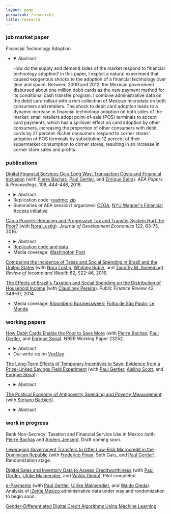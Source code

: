 ```yaml
---
layout: page
permalink: /research/
title: research
---
```


### job market paper

Financial Technology Adoption
- <details open><summary>Abstract</summary><p>How do the supply and demand sides of the market respond to financial technology adoption? In this paper, I exploit a natural experiment that caused exogenous shocks to the adoption of a financial technology over time and space. Between 2009 and 2012, the Mexican government disbursed about one million debit cards as the new payment method for its conditional cash transfer program. I combine administrative data on the debit card rollout with a rich collection of Mexican microdata on both consumers and retailers. The shock to debit card adoption leads to a dynamic increase in financial technology adoption on both sides of the market: small retailers adopt point-of-sale (POS) terminals to accept card payments, which has a spillover effect on card adoption by other consumers, increasing the proportion of other consumers with debit cards by 21 percent. Richer consumers respond to corner stores' adoption of POS terminals by substituting 12 percent of their supermarket consumption to corner stores, resulting in an increase in corner store sales and profits.</p></details>

### publications

[Digital Financial Services Go a Long Way: Transaction Costs and Financial Inclusion](https://www.aeaweb.org/articles?id=10.1257/pandp.20181013) (with [Pierre Bachas](https://pierrebachas.weebly.com/), [Paul Gertler](https://www.paulgertler.com/), and [Enrique Seira](https://www.enriqueseira.com/)). _AEA Papers & Proceedings_, 108, 444-448, 2018.
- <details><summary>Abstract</summary><p>Debit cards reduce the travel distance to access bank accounts and can increase financial inclusion. We show that in Mexico, cash transfer beneficiaries who already received their transfers in bank accounts and subsequently received debit cards reduce their median distance to access the account from 4.8 to 1.3 kilometers. They also report being less likely to forgo important activities (childcare, work) to withdraw their transfers. Using account level data, we find a strong correlation between the reduction in travel distance and financial activity: beneficiaries facing the largest reductions in distance increase both their number of withdrawals and their savings balances.</p></details>
- Replication code: [readme](/assets/html/DigitalFinancialServices_README.html); [zip](https://www.aeaweb.org/doi/10.1257/pandp.20181013.data)
- Summaries of AEA session I organized: [CEGA](
https://medium.com/center-for-effective-global-action/commitment-is-hard-59e6a69481c);
[NYU Wagner's Financial Access Initiative](
https://www.financialaccess.org/faiv/2018/1/26/cega-special-edition-a-bit-more-from-aea
)
	
[Can a Poverty-Reducing and Progressive Tax and Transfer System Hurt the Poor?](https://www.sciencedirect.com/science/article/pii/S0304387816300220) 
(with [Nora Lustig](https://www.noralustig.org/)). 
_Journal of Development Economics_ 122, 63-75, 2016.	
- <details><summary>Abstract</summary><p>To analyze anti-poverty policies in tandem with the taxes used to pay for them, comparisons of poverty before and after taxes and transfers are often used. We show that these comparisons, as well as measures of horizontal equity and progressivity, can fail to capture an important aspect: that a substantial proportion of the poor are made poorer (or non-poor made poor) by the tax and transfer system. We illustrate with data from seventeen developing countries: in fifteen, the fiscal system is poverty-reducing and progressive, but in ten of these at least one-quarter of the poor pay more in taxes than they receive in transfers. We call this fiscal impoverishment, and axiomatically derive a measure of its extent. An analogous measure of fiscal gains of the poor is also derived, and we show that changes in the poverty gap can be decomposed into our axiomatic measures of fiscal impoverishment and gains.</p></details> 
- [Replication code and data](https://dataverse.harvard.edu/dataset.xhtml?persistentId=doi:10.7910/DVN/2EIXNO)
- Media coverage: [Washington Post](https://www.washingtonpost.com/blogs/wonkblog/wp/2013/09/19/the-worlds-leading-development-economists-cant-agree-on-how-to-tackle-inequality/)

[Comparing the Incidence of Taxes and Social Spending in Brazil and the United States](https://onlinelibrary.wiley.com/doi/10.1111/roiw.12201/abstract) 
(with [Nora Lustig](https://www.noralustig.org/), 
[Whitney Ruble](https://sites.google.com/site/whitneyrublebross/home), and 
[Timothy M. Smeeding](https://www.lafollette.wisc.edu/faculty-staff/faculty/timothy-smeeding)). 
_Review of Income and Wealth_ 62, S22-46, 2016.

[The Effects of Brazil's Taxation and Social Spending on the Distribution of Household Income](https://pfr.sagepub.com/content/42/3/346) 
(with [Claudiney Pereira](https://apps.wpcarey.asu.edu/directory/people/profile.cfm?person=2254613)). 
_Public Finance Review_ 42, 346-67, 2014.
- Media coverage: 
	[Bloomberg Businessweek](https://www.bloomberg.com/news/articles/2014-12-15/why-raising-taxes-on-the-rich-wont-fix-global-inequality); 
	[Folha de São Paulo](https://www1.folha.uol.com.br/fsp/opiniao/155081-injustica-tributaria.shtml); 
	[Le Monde](https://www.lemonde.fr/economie/article/2013/04/02/comment-la-fiscalite-et-les-depenses-sociales-reduisent-les-inegalites_3151930_3234.html)

### working papers

[How Debit Cards Enable the Poor to Save More](/assets/pdf/BachasGertlerHigginsSeira_DebitCards.pdf) (with [Pierre Bachas](https://pierrebachas.weebly.com/), [Paul Gertler](https://www.paulgertler.com/), and [Enrique Seira](https://www.enriqueseira.com/)). 
NBER Working Paper 23252.
- <details><summary>Abstract</summary><p>While formal savings can have a number of positive impacts for the poor, savings and active account use remain low. We study an at-scale natural experiment in Mexico in which debit cards are rolled out to beneficiaries of a cash transfer program, who already received transfers directly deposited into a savings account. Using administrative account data and household surveys, we find that after two years with a card, beneficiaries accumulate a savings stock equal to 2 percent of annual income. This effect size is larger than the impact of other interventions studied in the savings literature. We show that the increase in formal savings appears to be an increase in overall savings, financed by a voluntary reduction in current consumption. Debit cards increase account usage and savings through two mechanisms: first, they reduce the transaction costs of accessing money in the account; second, they reduce monitoring costs, which leads beneficiaries to check their account balances frequently and build trust in the bank.</p></details>
- Our write-up on [VoxDev](https://voxdev.org/topic/finance/digital-financial-services-go-long-way-evidence-mexico)

[The Long-Term Effects of Temporary Incentives to Save: Evidence from a Prize-Linked Savings Field Experiment](/assets/pdf/GertlerHigginsSeiraScott_PrizeLinkedSavings.pdf) (with [Paul Gertler](https://www.paulgertler.com/), [Aisling Scott](https://aislingscott.com/), and [Enrique Seira](https://www.enriqueseira.com/)). 

- <details><summary>Abstract</summary><p>Despite the benefits of saving in formal financial institutions, take-up of no-fee formal savings accounts is low among the poor. Surprisingly, even after opening a savings account, use of the account is often low. In a large randomized experiment across 110 bank branches throughout Mexico, we provide a temporary incentive to both open and use a savings account: we offer prize-linked savings accounts with cash-prize lotteries, where lottery tickets are awarded as a function of savings balances. We find that 41% more accounts are opened in treatment branches than in control branches on average, and the number of accounts opened in treatment branches increases steadily over time while the lotteries were being offered. Although the incentive to save is temporary as lotteries are only offered for two months, the new accounts continue to be used over time. After five years, clients who opened accounts in response to the lottery continue saving and making transactions at the same rates as those who opened accounts in control branches during the same months.</p></details>

[The Political Economy of Antipoverty Spending and Poverty Measurement](https://econ.tulane.edu/RePEc/pdf/tul1604r.pdf) 
(with [Stefano Barbieri](https://econ.tulane.edu/profile_barbieri.shtml)).
- <details><summary>Abstract</summary><p>Governments around the world are changing the way they measure poverty, adopting multidimensional poverty measures that take into account deprivations in health, education, and other dimensions. This, in turn, can affect the incentives of government agents, their strategic interactions, and total antipoverty spending. Does adopting a multidimensional poverty measure lead to higher government spending on the poor? If so, why? And how does it affect resource allocations across government ministries? We answer these questions in a game-theoretic framework in which line ministers receive prestige by reducing poverty. Adopting a multidimensional index enables more ministers to directly influence measured poverty; however, improvements in the scalar index become a public good, engendering free riding on others' antipoverty spending. The multidimensional measure also creates a new set of policy levers, which policymakers can use to maximize government prestige or antipoverty spending; these two objectives generally conflict.</p></details>

### work in progress
 
Bank Non-Secrecy: Taxation and Financial Service Use in Mexico (with [Pierre Bachas](https://pierrebachas.weebly.com/) and [Anders Jensen](https://www.andersditlevjensen.com/)). Draft coming soon.

[Leveraging Government Transfers to Offer Low-Risk Microcredit in the Dominican Republic](https://www.poverty-action.org/study/leveraging-government-transfers-offer-low-risk-microcredit-dominican-republic) 
(with [Frederico Finan](https://www.econ.berkeley.edu/faculty/816), Seth Garz, and [Paul Gertler](https://www.paulgertler.com/)). 
Randomization stage.
 
[Digital Sales and Inventory Data to Assess Creditworthiness](http://cega.berkeley.edu/evidence/incentivizing-small-merchants-in-emerging-markets-to-adopt-digital-payment-technologies/) 
(with [Paul Gertler](https://www.paulgertler.com/), [Ulrike Malmendier](https://eml.berkeley.edu/~ulrike/), and [Waldo Ojeda](https://waldotekampa.me/)). 
Pilot completed.  

[e-Payments](https://medium.com/center-for-effective-global-action/weighing-the-benefits-and-drawbacks-of-e-payments-insights-from-small-businesses-in-mexico-eaff8a9575eb) 
(with [Paul Gertler](https://www.paulgertler.com/), [Ulrike Malmendier](https://eml.berkeley.edu/~ulrike/), and [Waldo Ojeda](https://waldotekampa.me/)). 
Analysis of [iZettle Mexico](https://www.izettle.com/mx) administrative data under way and randomization to begin soon.

[Gender-Differentiated Digital Credit Algorithms Using Machine Learning](http://www.digitalcreditobservatory.org/gender-differentiated-digital-credit-algorithms-using-machine-learning.html).
